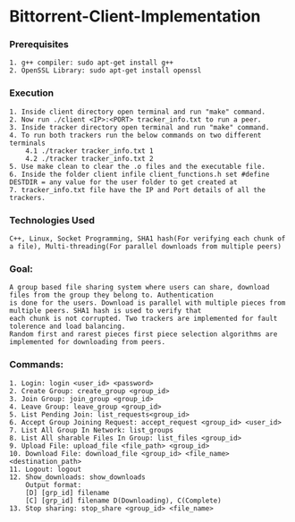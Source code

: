 # Bittorrent-Client-Implementation

### Prerequisites
	1. g++ compiler: sudo apt-get install g++
	2. OpenSSL Library: sudo apt-get install openssl

### Execution
    1. Inside client directory open terminal and run "make" command.
    2. Now run ./client <IP>:<PORT> tracker_info.txt to run a peer.
    3. Inside tracker directory open terminal and run "make" command.
    4. To run both trackers run the below commands on two different terminals
        4.1 ./tracker tracker_info.txt 1
        4.2 ./tracker tracker_info.txt 2
    5. Use make clean to clear the .o files and the executable file.
    6. Inside the folder client infile client_functions.h set #define DESTDIR = any value for the user folder to get created at
    7. tracker_info.txt file have the IP and Port details of all the trackers.
    
### Technologies Used
    C++, Linux, Socket Programming, SHA1 hash(For verifying each chunk of a file), Multi-threading(For parallel downloads from multiple peers)

### Goal:
	A group based file sharing system where users can share, download files from the group they belong to. Authentication
	is done for the users. Download is parallel with multiple pieces from multiple peers. SHA1 hash is used to verify that 
	each chunk is not corrupted. Two trackers are implemented for fault tolerence and load balancing.
	Random first and rarest pieces first piece selection algorithms are implemented for downloading from peers.
	
### Commands:
	1. Login: login <user_id> <password>
	2. Create Group: create_group <group_id>
	3. Join Group: join_group <group_id>
	4. Leave Group: leave_group <group_id>
	5. List Pending Join: list_requests<group_id>
	6. Accept Group Joining Request: accept_request <group_id> <user_id>
	7. List All Group In Network: list_groups
	8. List All sharable Files In Group: list_files <group_id>
	9. Upload File: upload_file <file_path> <group_id>
	10. Download File: download_file <group_id> <file_name> <destination_path>
	11. Logout: logout
	12. Show_downloads: show_downloads
		Output format:
		[D] [grp_id] filename
		[C] [grp_id] filename D(Downloading), C(Complete)
	13. Stop sharing: stop_share <group_id> <file_name>
		

